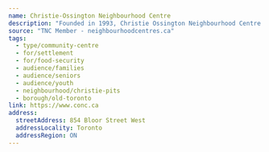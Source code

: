 ```yaml
---
name: Christie-Ossington Neighbourhood Centre
description: "Founded in 1993, Christie Ossington Neighbourhood Centre (CONC) is a multi-service agency in West Downtown Toronto providing essential and innovative services for vulnerable community members. We provide free programs, services and supports for children, youth, adults and seniors living in poverty, including community members who are newcomers, sole-support parents, challenged by mental and physical health issues, lacking food and income security, homeless, underhoused, and experiencing other barriers to living healthy lives and participating fully in community."
source: "TNC Member - neighbourhoodcentres.ca"
tags:
  - type/community-centre
  - for/settlement
  - for/food-security
  - audience/families
  - audience/seniors
  - audience/youth
  - neighbourhood/christie-pits
  - borough/old-toronto
link: https://www.conc.ca
address:
  streetAddress: 854 Bloor Street West
  addressLocality: Toronto
  addressRegion: ON
---
```

